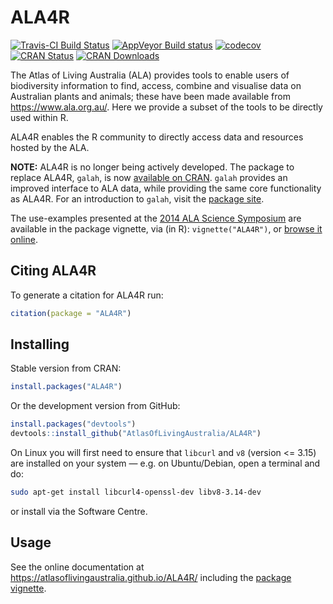 
<!-- README.md is generated from README.Rmd. Please edit that file -->

# ALA4R

[![Travis-CI Build
Status](https://travis-ci.org/AtlasOfLivingAustralia/ALA4R.svg?branch=master)](https://travis-ci.org/AtlasOfLivingAustralia/ALA4R)
[![AppVeyor Build
status](https://ci.appveyor.com/api/projects/status/g9pudc4l7053w4vn/branch/master?svg=true)](https://ci.appveyor.com/project/PeggyNewman/ala4r/branch/master)
[![codecov](https://codecov.io/gh/AtlasOfLivingAustralia/ALA4R/branch/master/graph/badge.svg)](https://codecov.io/gh/AtlasOfLivingAustralia/ALA4R)
[![CRAN
Status](https://www.r-pkg.org/badges/version/ALA4R)](https://www.r-pkg.org/pkg/ALA4R)
[![CRAN
Downloads](https://cranlogs.r-pkg.org/badges/grand-total/ALA4R)](https://cran.r-project.org/package=ALA4R)

The Atlas of Living Australia (ALA) provides tools to enable users of
biodiversity information to find, access, combine and visualise data on
Australian plants and animals; these have been made available from
<https://www.ala.org.au/>. Here we provide a subset of the tools to be
directly used within R.

ALA4R enables the R community to directly access data and resources
hosted by the ALA.

**NOTE:** ALA4R is no longer being actively developed. The package to
replace ALA4R, `galah`, is now [available on
CRAN](https://CRAN.R-project.org/package=galah). `galah` provides an
improved interface to ALA data, while providing the same core
functionality as ALA4R. For an introduction to `galah`, visit the
[package site](https://atlasoflivingaustralia.github.io/galah).

The use-examples presented at the [2014 ALA Science
Symposium](https://www.ala.org.au/blogs-news/2014-atlas-of-living-australia-science-symposium/)
are available in the package vignette, via (in R): `vignette("ALA4R")`,
or [browse it
online](https://atlasoflivingaustralia.github.io/ALA4R/articles/ALA4R.html).

## Citing ALA4R

To generate a citation for ALA4R run:

``` r
citation(package = "ALA4R")
```

## Installing

Stable version from CRAN:

``` r
install.packages("ALA4R")
```

Or the development version from GitHub:

``` r
install.packages("devtools")
devtools::install_github("AtlasOfLivingAustralia/ALA4R")
```

On Linux you will first need to ensure that `libcurl` and `v8` (version
&lt;= 3.15) are installed on your system — e.g. on Ubuntu/Debian, open a
terminal and do:

``` sh
sudo apt-get install libcurl4-openssl-dev libv8-3.14-dev
```

or install via the Software Centre.

## Usage

See the online documentation at
<https://atlasoflivingaustralia.github.io/ALA4R/> including the [package
vignette](https://atlasoflivingaustralia.github.io/ALA4R/articles/ALA4R.html).
